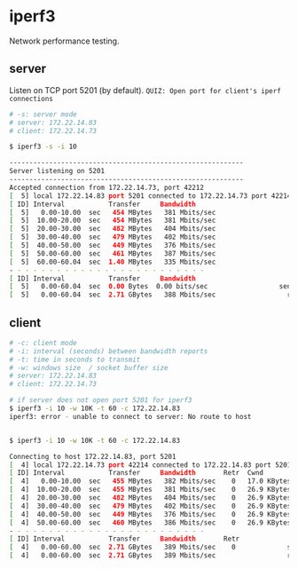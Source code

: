 # iperf3
Network performance testing.

## server
Listen on TCP port 5201 (by default).
```QUIZ: Open port for client's iperf connections```

```bash
# -s: server mode 
# server: 172.22.14.83
# client: 172.22.14.73

$ iperf3 -s -i 10

-----------------------------------------------------------
Server listening on 5201
-----------------------------------------------------------
Accepted connection from 172.22.14.73, port 42212
[  5] local 172.22.14.83 port 5201 connected to 172.22.14.73 port 42214
[ ID] Interval           Transfer     Bandwidth
[  5]   0.00-10.00  sec   454 MBytes   381 Mbits/sec                  
[  5]  10.00-20.00  sec   454 MBytes   381 Mbits/sec                  
[  5]  20.00-30.00  sec   482 MBytes   404 Mbits/sec                  
[  5]  30.00-40.00  sec   479 MBytes   402 Mbits/sec                  
[  5]  40.00-50.00  sec   449 MBytes   376 Mbits/sec                  
[  5]  50.00-60.00  sec   461 MBytes   387 Mbits/sec                  
[  5]  60.00-60.04  sec  1.40 MBytes   335 Mbits/sec                  
- - - - - - - - - - - - - - - - - - - - - - - - -
[ ID] Interval           Transfer     Bandwidth
[  5]   0.00-60.04  sec  0.00 Bytes  0.00 bits/sec                  sender
[  5]   0.00-60.04  sec  2.71 GBytes   388 Mbits/sec                  receiver
```

## client
```bash
# -c: client mode
# -i: interval (seconds) between bandwidth reports
# -t: time in seconds to transmit
# -w: windows size  / socket buffer size
# server: 172.22.14.83
# client: 172.22.14.73

# if server does not open port 5201 for iperf3
$ iperf3 -i 10 -w 10K -t 60 -c 172.22.14.83
iperf3: error - unable to connect to server: No route to host


$ iperf3 -i 10 -w 10K -t 60 -c 172.22.14.83

Connecting to host 172.22.14.83, port 5201
[  4] local 172.22.14.73 port 42214 connected to 172.22.14.83 port 5201
[ ID] Interval           Transfer     Bandwidth       Retr  Cwnd
[  4]   0.00-10.00  sec   455 MBytes   382 Mbits/sec    0   17.0 KBytes       
[  4]  10.00-20.00  sec   455 MBytes   381 Mbits/sec    0   26.9 KBytes       
[  4]  20.00-30.00  sec   482 MBytes   404 Mbits/sec    0   26.9 KBytes       
[  4]  30.00-40.00  sec   479 MBytes   402 Mbits/sec    0   26.9 KBytes       
[  4]  40.00-50.00  sec   449 MBytes   376 Mbits/sec    0   26.9 KBytes       
[  4]  50.00-60.00  sec   460 MBytes   386 Mbits/sec    0   26.9 KBytes       
- - - - - - - - - - - - - - - - - - - - - - - - -
[ ID] Interval           Transfer     Bandwidth       Retr
[  4]   0.00-60.00  sec  2.71 GBytes   389 Mbits/sec    0             sender
[  4]   0.00-60.00  sec  2.71 GBytes   389 Mbits/sec                  receiver
```
